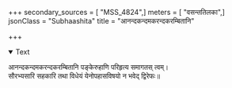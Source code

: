 +++
secondary_sources = [ "MSS_4824",]
meters = [ "वसन्ततिलका",]
jsonClass = "Subhaashita"
title = "आनन्दकन्दमकरन्दकरम्बितानि"

+++

<details open><summary>Text</summary>

आनन्दकन्दमकरन्दकरम्बितानि पङ्केरुहाणि परिहृत्य समागतस् त्वम्।  
सौरभ्यसारि सहकारि तथा विधेयं येनोपहासविषयो न भवेद् द्विरेफः॥
</details>

